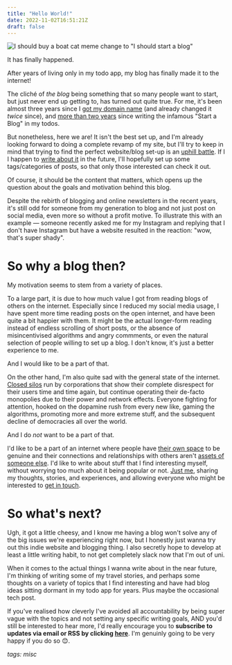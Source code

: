 ```yaml
---
title: "Hello World!"
date: 2022-11-02T16:51:21Z
draft: false
---
```


![I should buy a boat cat meme change to "I should start a blog"](/images/cat_blog.jpg)

It has finally happened.

After years of living only in my todo app, my blog has finally made it to the internet!

The cliché of _the blog_ being something that so many people want to start, but just never end up getting to, has turned out quite true. For me, it's been almost three years since I [got my domain name](https://taimur.me/posts/domain-names/) (and already changed it _twice_ since<!-- 🤷‍♂️-->), and [more than two years](https://jsomers.net/blog/speed-matters) since writing the infamous "Start a Blog" in my todos.

But nonetheless, here we are! It isn't the best set up, and I'm already looking forward to doing a complete revamp of my site, but I'll try to keep in mind that trying to find the perfect website/blog set-up is an [uphill battle](https://kevquirk.com/my-blogging-utopia/). If I I happen to [write about it](https://rakhim.org/honestly-undefined/19/) in the future, I'll hopefully set up some tags/categories of posts, so that only those interested can check it out.

Of course, it should be the content that matters, which opens up the question about the goals and motivation behind this blog.

Despite the rebirth of blogging and online newsletters in the recent years, it's still odd for someone from my generation to blog and not just post on social media, even more so without a profit motive. To illustrate this with an example — someone recently asked me for my Instagram and replying that I don't have Instagram but have a website resulted in the reaction: "wow, that's super shady".

# So why a blog then?

My motivation seems to stem from a variety of places.

To a large part, it is due to how much value I got from reading blogs of others on the internet. Especially since I reduced my social media usage, I have spent more time reading posts on the open internet, and have been quite a bit happier with them. It might be the actual longer-form reading instead of endless scrolling of short posts, or the absence of misincentivised algorithms and angry commments, or even the natural selection of people willing to set up a blog. I don't know, it's just a better experience to me.

And I would like to be a part of that.

On the other hand, I'm also quite sad with the general state of the internet. [Closed silos](https://www.facebook.com/) run by corporations that show their complete disrespect for their users time and time again, but continue operating their de-facto monopolies due to their power and network effects. Everyone fighting for attention, hooked on the dopamine rush from every new like, gaming the algorithms, promoting more and more extreme stuff, and the subsequent decline of democracies all over the world.

And I do _not_ want to be a part of that.

I'd like to be a part of an internet where people have [their own space](https://victoria.dev/blog/make-your-own-independent-website/) to be genuine and their connections and relationships with others aren't [assets of someone else](https://avc.com/2021/01/controlling-your-destiny/). I'd like to write about stuff that I find interesting myself, without worrying too much about it being popular or not. [Just me](https://sive.rs/real), sharing my thoughts, stories, and experiences, and allowing everyone who might be interested to [get in touch](mailto:hi@adam.sr).

# So what's next?

Ugh, it got a little cheesy, and I know me having a blog won't solve any of the big issues we're experiencing right now, but I honestly just wanna try out this indie website and blogging thing. I also secretly hope to develop at least a little writing habit, to not get completely slack now that I'm out of uni.

When it comes to the actual things I wanna write about in the near future, I'm thinking of writing some of my travel stories, and perhaps some thoughts on a variety of topics that I find interesting and have had blog ideas sitting dormant in my todo app for years. Plus maybe the occasional tech post.

If you've realised how cleverly I've avoided all accountability by being super vague with the topics and not setting any specific writing goals, AND you'd still be interested to hear more, I'd really encourage you to **subscribe to updates via email or RSS by clicking [here](https://buttondown.email/as)**. I'm genuinly going to be very happy if you do so 😊.

_tags: misc_